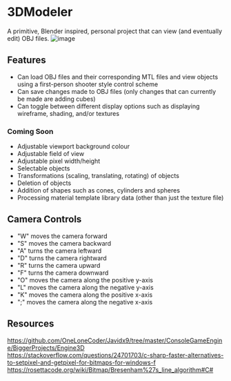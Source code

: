 # 3DModeler
A primitive, Blender inspired, personal project that can view (and eventually edit) OBJ files.
![image](https://github.com/KDLeslie/3DModeler/assets/139406690/55dc1edb-ef0d-446d-aa34-b24bc0995144)

## Features
- Can load OBJ files and their corresponding MTL files and view objects using a first-person shooter style control scheme
- Can save changes made to OBJ files (only changes that can currently be made are adding cubes)
- Can toggle between different display options such as displaying wireframe, shading, and/or textures

### Coming Soon
- Adjustable viewport background colour
- Adjustable field of view
- Adjustable pixel width/height
- Selectable objects
- Transformations (scaling, translating, rotating) of objects
- Deletion of objects
- Addition of shapes such as cones, cylinders and spheres
- Processing material template library data (other than just the texture file)

## Camera Controls
- "W" moves the camera forward
- "S" moves the camera backward
- "A" turns the camera leftward
- "D" turns the camera rightward
- "R" turns the camera upward
- "F" turns the camera downward
- "O" moves the camera along the positive y-axis
- "L" moves the camera along the negative y-axis
- "K" moves the camera along the positive x-axis
- ";" moves the camera along the negative x-axis
  
## Resources
https://github.com/OneLoneCoder/Javidx9/tree/master/ConsoleGameEngine/BiggerProjects/Engine3D
https://stackoverflow.com/questions/24701703/c-sharp-faster-alternatives-to-setpixel-and-getpixel-for-bitmaps-for-windows-f
https://rosettacode.org/wiki/Bitmap/Bresenham%27s_line_algorithm#C#
